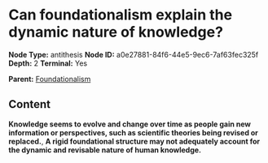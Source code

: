 # Can foundationalism explain the dynamic nature of knowledge?

**Node Type:** antithesis
**Node ID:** a0e27881-84f6-44e5-9ec6-7af63fec325f
**Depth:** 2
**Terminal:** Yes

**Parent:** [Foundationalism](foundationalism.md)

## Content

**Knowledge seems to evolve and change over time as people gain new information or perspectives, such as scientific theories being revised or replaced.**, **A rigid foundational structure may not adequately account for the dynamic and revisable nature of human knowledge.**
